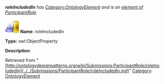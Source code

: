 ___roleIncludedIn__ has [Category:OntologyElement](../../Category/OntologyElement.md "Category:OntologyElement") and is an [element of](../../Property/ElementOf.md "Property:ElementOf") [ParticipantRole](../../Submissions/ParticipantRole.md "Submissions:ParticipantRole")_


  




[![ObjectProperty](../../images/thumb/c/c3/ObjectProperty.gif/45px-ObjectProperty.gif)](../../Image/ObjectProperty.gif.md "ObjectProperty")
__Name__: roleIncludedIn 


__Type:__ owl:ObjectProperty 


__Description__: 





Retrieved from "[http://ontologydesignpatterns.org/wiki/Submissions:ParticipantRole/roleIncludedIn](../../Submissions/ParticipantRole/roleIncludedIn.md)"
 [Category](http://ontologydesignpatterns.org/wiki/Special:Categories "Special:Categories"): [OntologyElement](../../Category/OntologyElement.md "Category:OntologyElement")